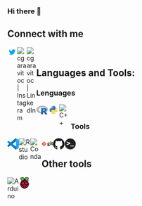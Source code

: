 ### Hi there 👋

<!--
**cgaravitoc/cgaravitoc** is a ✨ _special_ ✨ repository because its `README.md` (this file) appears on your GitHub profile.

Here are some ideas to get you started:

- 🔭 I’m currently working on ...
- 🌱 I’m currently learning ...
- 👯 I’m looking to collaborate on ...
- 🤔 I’m looking for help with ...
- 💬 Ask me about ...
- 📫 How to reach me: ...
- 😄 Pronouns: ...
- ⚡ Fun fact: ...
-->


## Connect with me
[<img align="left" alt="cgaravitoc | Twitter" width="22px" src="https://raw.githubusercontent.com/github/explore/80688e429a7d4ef2fca1e82350fe8e3517d3494d/topics/twitter/twitter.png" />][twitter]
[<img align="left" alt="cgaravitoc | Instagram" width="22px" src="https://www.adverthia.com/wp-content/uploads/2020/02/instagram-logo-png-transparent-background-1024x1024-1-600x600.png" />][instagram]
[<img align="left" alt="cgaravitoc | LinkedIn" width="22px" src="https://www.seekpng.com/png/full/8-84419_linkedin-logo-png-icon-linkedin-logo-png.png" />][LinkedIn]
<br>

## Languages and Tools:

### Lenguages
<img align="left" alt="R" width="26px" src="https://raw.githubusercontent.com/github/explore/80688e429a7d4ef2fca1e82350fe8e3517d3494d/topics/r/r.png" />
<img align="left" alt="Python" width="26px" src="https://raw.githubusercontent.com/github/explore/80688e429a7d4ef2fca1e82350fe8e3517d3494d/topics/python/python.png" />
<img align="left" alt="C++" width="26px" src="https://www.nicepng.com/png/full/111-1116276_computer-science-i-syllabus-and-grading-policy-c.png" />
<br>

### Tools
<img align="left" alt="Visual Studio Code" width="26px" src="https://raw.githubusercontent.com/github/explore/80688e429a7d4ef2fca1e82350fe8e3517d3494d/topics/visual-studio-code/visual-studio-code.png" />
<img align="left" alt="Rstudio" width="26px" src="https://avatars0.githubusercontent.com/u/513560?s=200&v=4" />
<img align="left" alt="Conda" width="26px" src="https://avatars2.githubusercontent.com/u/6392739?s=200&v=4" />
<img align="left" alt="Git" width="26px" src="https://raw.githubusercontent.com/github/explore/80688e429a7d4ef2fca1e82350fe8e3517d3494d/topics/git/git.png" />
<img align="left" alt="Github" width="26px" src="https://raw.githubusercontent.com/github/explore/78df643247d429f6cc873026c0622819ad797942/topics/github/github.png" />
<img align="left" alt="Terminal" width="26px" src="https://raw.githubusercontent.com/github/explore/78df643247d429f6cc873026c0622819ad797942/topics/terminal/terminal.png" />
<br>

## Other tools
<img align="left" alt="Arduino" width="26px" src="https://avatars.githubusercontent.com/u/379109?s=200&v=4" />
<img align="left" alt="Rasperry Pi" width="26px" src="https://raw.githubusercontent.com/github/explore/80688e429a7d4ef2fca1e82350fe8e3517d3494d/topics/raspberry-pi/raspberry-pi.png" />
<br>

<!-- Abbreviationss -->
[twitter]: https://twitter.com/cgaravitoc
[instagram]: https://instagram.com/cgaravitoc
[linkedin]: https://www.linkedin.com/in/cgaravitoc/

